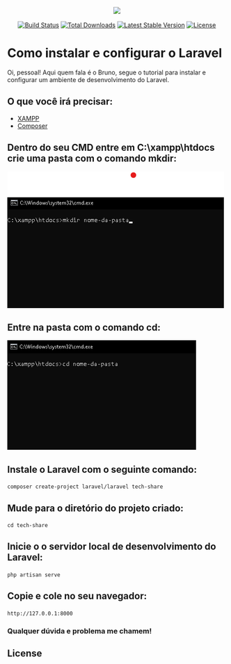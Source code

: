 <p align="center"><a href="https://laravel.com" target="_blank"><img src="https://raw.githubusercontent.com/laravel/art/master/logo-lockup/5%20SVG/2%20CMYK/1%20Full%20Color/laravel-logolockup-cmyk-red.svg" width="400"></a></p>

<p align="center">
<a href="https://travis-ci.org/laravel/framework"><img src="https://travis-ci.org/laravel/framework.svg" alt="Build Status"></a>
<a href="https://packagist.org/packages/laravel/framework"><img src="https://img.shields.io/packagist/dt/laravel/framework" alt="Total Downloads"></a>
<a href="https://packagist.org/packages/laravel/framework"><img src="https://img.shields.io/packagist/v/laravel/framework" alt="Latest Stable Version"></a>
<a href="https://packagist.org/packages/laravel/framework"><img src="https://img.shields.io/packagist/l/laravel/framework" alt="License"></a>
</p>

# Como instalar e configurar o Laravel 

Oi, pessoal! Aqui quem fala é o Bruno, segue o tutorial para instalar e configurar um ambiente de desenvolvimento do Laravel.

## O que você irá precisar:
- <a href="https://www.apachefriends.org/pt_br/index.html">XAMPP</a>
- <a href="https://getcomposer.org/download/">Composer</a>
## Dentro do seu CMD entre em C:\xampp\htdocs crie uma pasta com o comando mkdir: <br>
<img src="./img-tutorial/pasta.png">

## Entre na pasta com o comando cd:<br>
<img src="./img-tutorial/cd_pasta.png">

## Instale o Laravel com o seguinte comando:<br>
`composer create-project laravel/laravel tech-share`

## Mude para o diretório do projeto criado:
`cd tech-share`

## Inicie o o servidor local de desenvolvimento do Laravel:
`php artisan serve`

## Copie e cole no seu navegador:
`http://127.0.0.1:8000`


### Qualquer dúvida e problema me chamem!


## License
